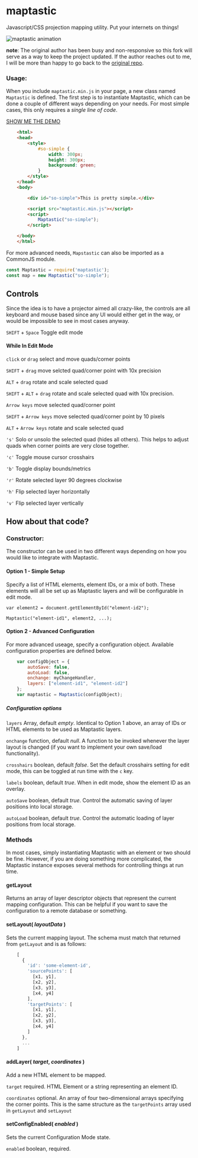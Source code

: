 maptastic
=========

Javascript/CSS projection mapping utility.  Put your internets on things!

![maptastic animation](https://glowbox.github.io/maptasticjs/images/maptastic.gif "Maptastic JS")

__note__:
The original author has been busy and non-responsive so this fork will serve as a way to keep the project updated. If the author reaches out to me, I will be more than happy to go back to the [original repo](https://github.com/globox/maptasticjs).

### Usage:

When you include `maptastic.min.js` in your page, a new class named `Maptastic` is defined. The first step is to instantiate Maptastic, which can be done a couple of different ways depending on your needs. For most simple cases, this only requires a _single line of code_. 

[SHOW ME THE DEMO](https://glowbox.github.io/maptasticjs/example/index.html)
```html
	<html>
	<head>
		<style>
			#so-simple {
				width: 300px;
				height: 300px;
				background: green;
			}
		</style>
	</head>
	<body>

		<div id="so-simple">This is pretty simple.</div>

		<script src="maptastic.min.js"></script>
		<script>
			Maptastic("so-simple");
		</script>

	</body>
	</html>
```

For more advanced needs, `Mapstastic` can also be imported as a CommonJS module.
```javascript
const Maptastic = require('maptastic');
const map = new Maptastic("so-simple");
```

## Controls
Since the idea is to have a projector aimed all crazy-like, the controls are all keyboard and mouse based since any UI would either get in the way, or would be impossible to see in most cases anyway.

`SHIFT` + `Space` Toggle edit mode

#### While In Edit Mode

`click` or `drag` select and move quads/corner points

`SHIFT` + `drag` move selcted quad/corner point with 10x precision

`ALT` + `drag` rotate and scale selected quad

`SHIFT` + `ALT` + `drag` rotate and scale selected quad with 10x precision.

`Arrow keys` move selected quad/corner point

`SHIFT` + `Arrow keys` move selected quad/corner point by 10 pixels

`ALT` + `Arrow keys` rotate and scale selected quad

`'s'` Solo or unsolo the selected quad (hides all others). This helps to adjust quads when corner points are very close together.

`'c'` Toggle mouse cursor crosshairs

`'b'` Toggle display bounds/metrics

`'r'` Rotate selected layer 90 degrees clockwise

`'h'` Flip selected layer horizontally

`'v'` Flip selected layer vertically


## How about that code?

### Constructor:

The constructor can be used in two different ways depending on how you would like to integrate with Maptastic.

#### Option 1 - Simple Setup

Specify a list of HTML elements, element IDs, or a mix of both. These elements will all be set up as Maptastic layers and will be configurable in edit mode.

	var element2 = document.getElementById("element-id2");
	
	Maptastic("element-id1", element2, ...);


#### Option 2 - Advanced Configuration

For more advanced useage, specify a configuration object. Available configuration properties are defined below.
```javascript
	var configObject = {
		autoSave: false,
		autoLoad: false,
		onchange: myChangeHandler,
		layers: ["element-id1", "element-id2"]
	};
	var maptastic = Maptastic(configObject);
```
##### Configuration options

`layers` Array, default *empty*. Identical to Option 1 above, an array of IDs or HTML elements to be used as Maptastic layers.

`onchange` function, default *null*. A function to be invoked whenever the layer layout is changed (if you want to implement your own save/load functionality).

`crosshairs` boolean, default *false*. Set the default crosshairs setting for edit mode, this can be toggled at run time with the `c` key.

`labels` boolean, default *true*. When in edit mode, show the element ID as an overlay.

`autoSave` boolean, default *true*. Control the automatic saving of layer positions into local storage.

`autoLoad` boolean, default *true*. Control the automatic loading of layer positions from local storage.


### Methods

In most cases, simply instantiating Maptastic with an element or two should be fine. However, if you are doing something more complicated, the Maptastic instance exposes several methods for controlling things at run time.

#### getLayout

Returns an array of layer descriptor objects that represent the current mapping configuration.  This can be helpful if you want to save the configuration to a remote database or something.

#### setLayout( _layoutData_ )

Sets the current mapping layout. The schema must match that returned from `getLayout` and is as follows:
```javascript
	[
	  {
	    'id': 'some-element-id',
		'sourcePoints': [
	      [x1, y1],
	      [x2, y2],
	      [x3, y3],
	      [x4, y4]
	    ],
	    'targetPoints': [
	      [x1, y1],
	      [x2, y2],
	      [x3, y3],
	      [x4, y4]
	    ]
	  },
	  ...
	]
```

#### addLayer( _target_, _coordinates_ )

Add a new HTML element to be mapped.

`target` required. HTML Element or a string representing an element ID.

`coordinates` optional. An array of four two-dimensional arrays specifying the corner points. This is the same structure as the `targetPoints` array used in `getLayout` and `setLayout`


#### setConfigEnabled( _enabled_ )

Sets the current Configuration Mode state.

`enabled` boolean, required.
